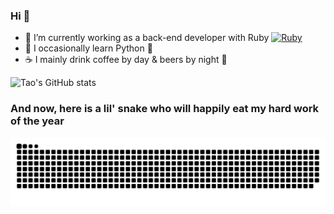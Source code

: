 ### Hi 👋

- 🔭 I’m currently working as a back-end developer with Ruby [![Ruby](https://cdn.emojidex.com/emoji/mdpi/Ruby.png "Ruby")](https://www.ruby-lang.org)
- 🌱 I occasionally learn Python 🐍
- ☕️ I mainly drink coffee by day & beers by night 🍻


![Tao's GitHub stats](https://github-readme-stats.vercel.app/api?username=tao-galasse&count_private=true&show_icons=true&theme=merko)


### And now, here is a lil' snake who will happily eat my hard work of the year

![snake gif](https://github.com/Tao-Galasse/Tao-Galasse/blob/output/github-contribution-grid-snake.svg)